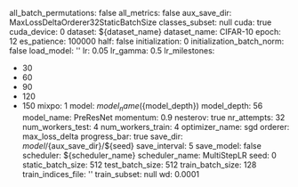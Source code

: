all_batch_permutations: false
all_metrics: false
aux_save_dir: MaxLossDeltaOrderer32StaticBatchSize
classes_subset: null
cuda: true
cuda_device: 0
dataset: ${dataset_name}
dataset_name: CIFAR-10
epoch: 12
es_patience: 100000
half: false
initialization: 0
initialization_batch_norm: false
load_model: ''
lr: 0.05
lr_gamma: 0.5
lr_milestones:
- 30
- 60
- 90
- 120
- 150
mixpo: 1
model: ${model_name}(${model_depth})
model_depth: 56
model_name: PreResNet
momentum: 0.9
nesterov: true
nr_attempts: 32
num_workers_test: 4
num_workers_train: 4
optimizer_name: sgd
orderer: max_loss_delta
progress_bar: true
save_dir: ${model}/${aux_save_dir}/${seed}
save_interval: 5
save_model: false
scheduler: ${scheduler_name}
scheduler_name: MultiStepLR
seed: 0
static_batch_size: 512
test_batch_size: 512
train_batch_size: 128
train_indices_file: ''
train_subset: null
wd: 0.0001
